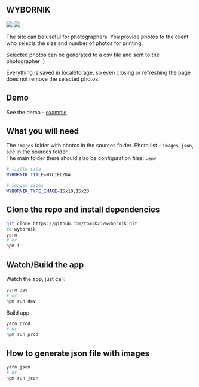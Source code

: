 ## WYBORNIK

<img src="https://img.shields.io/github/package-json/v/tomik23/wybornik"> <img src="https://img.shields.io/badge/License-MIT-green.svg">

The site can be useful for photographers. You provide photos to the client who selects the size and number of photos for printing.  

Selected photos can be generated to a csv file and sent to the photographer ;)

Everything is saved in localStorage, so even closing or refreshing the page does not remove the selected photos.

## Demo

See the demo - [example](https://tomik23.github.io/wybornik/)

## What you will need
The `images` folder with photos in the sources folder.
Photo list - `images.json`, see in the sources folder.  
The main folder there should also be configuration files: `.env`

```bash
# tiitle site
WYBORNIK_TITLE=WYCIECZKA

# images sizes
WYBORNIK_TYPE_IMAGE=15x10,15x23
```

## Clone the repo and install dependencies
```bash
git clone https://github.com/tomik23/wybornik.git
cd wybornik
yarn
# or
npm i
```

## Watch/Build the app
Watch the app, just call:

```bash
yarn dev
# or
npm run dev
```

Build app:

```bash
yarn prod
# or
npm run prod
```

## How to generate json file with images
```bash
yarn json
# or
npm run json
```
